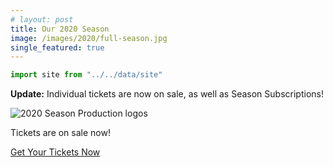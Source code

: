 ```yaml
---
# layout: post
title: Our 2020 Season
image: /images/2020/full-season.jpg
single_featured: true
---
```


```js exec
import site from "../../data/site"
```

<div class="bg-green-100 p-4 text-center">
  <strong>Update:</strong>
  Individual tickets are now on sale, as well as Season Subscriptions!
</div>

![2020 Season Production logos](/images/2020/full-season.jpg)

<p class="text-center m-4">Tickets are on sale now!</p>

<div class="flex justify-center">
  <a href={site.tickets_link} class="btn-p">
    Get Your Tickets Now
  </a>
</div>
